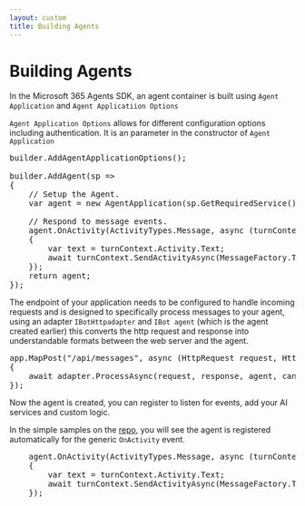 ```yaml
---
layout: custom
title: Building Agents
---
```


# Building Agents

In the Microsoft 365 Agents SDK, an agent container is built using `Agent Application` and `Agent Applicatiion Options`

`Agent Application Options` allows for different configuration options including authentication. It is an parameter in the constructor of `Agent Application`

<pre>
builder.AddAgentApplicationOptions();

builder.AddAgent(sp =>
{
    // Setup the Agent. 
    var agent = new AgentApplication(sp.GetRequiredService<AgentApplicationOptions>());

    // Respond to message events. 
    agent.OnActivity(ActivityTypes.Message, async (turnContext, turnState, cancellationToken) =>
    {
        var text = turnContext.Activity.Text;
        await turnContext.SendActivityAsync(MessageFactory.Text($"Echo: {text}"), cancellationToken);
    });
    return agent;
});
</pre>

The endpoint of your application needs to be configured to handle incoming requests and is designed to specifically process messages to your agent, using an adapter `IBotHttpadapter` and `IBot agent` (which is the agent created earlier) this converts the http request and response into understandable formats between the web server and the agent.

<pre>
app.MapPost("/api/messages", async (HttpRequest request, HttpResponse response, IBotHttpAdapter adapter, IBot agent, CancellationToken cancellationToken) =>
{
    await adapter.ProcessAsync(request, response, agent, cancellationToken);
});
</pre>

Now the agent is created, you can register to listen for events, add your AI services and custom logic.

In the simple samples on the [repo](aka.ms/agents), you will see the agent is registered automatically for the generic `OnActivity` event. 
<pre>
    agent.OnActivity(ActivityTypes.Message, async (turnContext, turnState, cancellationToken) =>
    {
        var text = turnContext.Activity.Text;
        await turnContext.SendActivityAsync(MessageFactory.Text($"Echo: {text}"), cancellationToken);
    });
</pre>